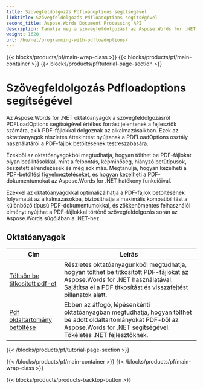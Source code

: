 ```yaml
---
title: Szövegfeldolgozás Pdfloadoptions segítségével
linktitle: Szövegfeldolgozás Pdfloadoptions segítségével
second_title: Aspose.Words Document Processing API
description: Tanulja meg a szövegfeldolgozást az Aspose.Words for .NET PDF-betöltési lehetőségeivel. Ismerje meg, hogyan tölthet be és kezelhet Word dokumentumokat PDF formátumban a lépésről lépésre bemutatott oktatóanyagok és mintakód segítségével.
weight: 1620
url: /hu/net/programming-with-pdfloadoptions/
---
```


{{< blocks/products/pf/main-wrap-class >}}
{{< blocks/products/pf/main-container >}}
{{< blocks/products/pf/tutorial-page-section >}}

# Szövegfeldolgozás Pdfloadoptions segítségével

Az Aspose.Words for .NET oktatóanyagok a szövegfeldolgozásról PDFLoadOptions segítségével értékes forrást jelentenek a fejlesztők számára, akik PDF-fájlokkal dolgoznak az alkalmazásaikban. Ezek az oktatóanyagok részletes áttekintést nyújtanak a PDFLoadOptions osztály használatáról a PDF-fájlok betöltésének testreszabására.

Ezekből az oktatóanyagokból megtudhatja, hogyan tölthet be PDF-fájlokat olyan beállításokkal, mint a felbontás, képminőség, hiányzó betűtípusok, összetett elrendezések és még sok más. Megtanulja, hogyan kezelheti a PDF-betöltési figyelmeztetéseket, és hogyan kezelheti a PDF-dokumentumokat az Aspose.Words for .NET hatékony funkcióival.

Ezekkel az oktatóanyagokkal optimalizálhatja a PDF-fájlok betöltésének folyamatát az alkalmazásokba, biztosíthatja a maximális kompatibilitást a különböző típusú PDF-dokumentumokkal, és zökkenőmentes felhasználói élményt nyújthat a PDF-fájlokkal történő szövegfeldolgozás során az Aspose.Words súgójában a .NET-hez. .

 ## Oktatóanyagok
| Cím | Leírás |
| --- | --- |
| [Töltsön be titkosított pdf-et](./load-encrypted-pdf/) | Részletes oktatóanyagunkból megtudhatja, hogyan tölthet be titkosított PDF-fájlokat az Aspose.Words for .NET használatával. Sajátítsa el a PDF titkosítást és visszafejtést pillanatok alatt. |
| [Pdf oldaltartomány betöltése](./load-page-range-of-pdf/) | Ebben az átfogó, lépésenkénti oktatóanyagban megtudhatja, hogyan tölthet be adott oldaltartományokat PDF-ből az Aspose.Words for .NET segítségével. Tökéletes .NET fejlesztőknek. |
{{< /blocks/products/pf/tutorial-page-section >}}

{{< /blocks/products/pf/main-container >}}
{{< /blocks/products/pf/main-wrap-class >}}

{{< blocks/products/products-backtop-button >}}
